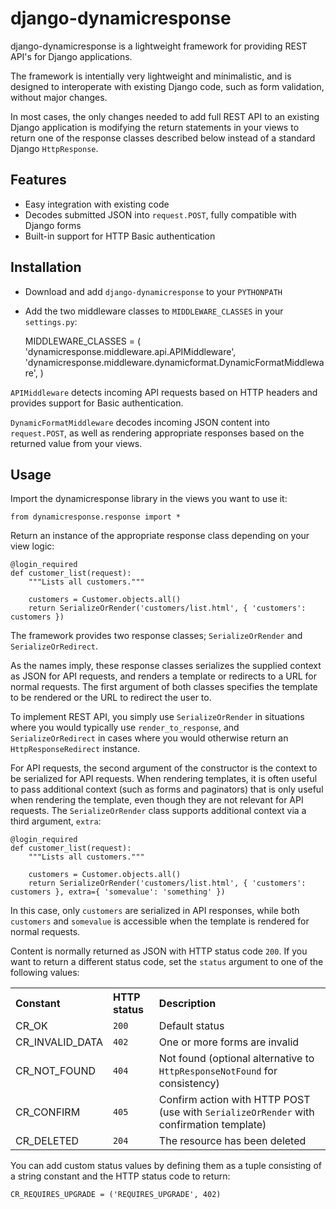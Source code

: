 # django-dynamicresponse

django-dynamicresponse is a lightweight framework for providing REST API's for Django applications.

The framework is intentially very lightweight and minimalistic, and is designed to interoperate with existing Django code, such as form validation, without major changes.

In most cases, the only changes needed to add full REST API to an existing Django application is modifying the return statements in your views to return one of the response classes described below instead of a standard Django `HttpResponse`.

## Features

* Easy integration with existing code
* Decodes submitted JSON into `request.POST`, fully compatible with Django forms
* Built-in support for HTTP Basic authentication

## Installation

* Download and add `django-dynamicresponse` to your `PYTHONPATH`
* Add the two middleware classes to `MIDDLEWARE_CLASSES` in your `settings.py`:

	MIDDLEWARE_CLASSES = (
	    'dynamicresponse.middleware.api.APIMiddleware',
	    'dynamicresponse.middleware.dynamicformat.DynamicFormatMiddleware',
	)

`APIMiddleware` detects incoming API requests based on HTTP headers and provides support for Basic authentication.

`DynamicFormatMiddleware` decodes incoming JSON content into `request.POST`, as well as rendering appropriate responses based on the returned value from your views.

## Usage

Import the dynamicresponse library in the views you want to use it:

```
from dynamicresponse.response import *
```

Return an instance of the appropriate response class depending on your view logic:

	@login_required
	def customer_list(request):
	    """Lists all customers."""
    
	    customers = Customer.objects.all()
	    return SerializeOrRender('customers/list.html', { 'customers': customers })

The framework provides two response classes; `SerializeOrRender` and `SerializeOrRedirect`.

As the names imply, these response classes serializes the supplied context as JSON for API requests, and renders a template or redirects to a URL for normal requests. The first argument of both classes specifies the template to be rendered or the URL to redirect the user to.

To implement REST API, you simply use `SerializeOrRender` in situations where you would typically use `render_to_response`, and `SerializeOrRedirect` in cases where you would otherwise return an `HttpResponseRedirect` instance.

For API requests, the second argument of the constructor is the context to be serialized for API requests. When rendering templates, it is often useful to pass additional context (such as forms and paginators) that is only useful when rendering the template, even though they are not relevant for API requests. The `SerializeOrRender` class supports additional context via a third argument, `extra`:

	@login_required
	def customer_list(request):
	    """Lists all customers."""
    
	    customers = Customer.objects.all()
	    return SerializeOrRender('customers/list.html', { 'customers': customers }, extra={ 'somevalue': 'something' })

In this case, only `customers` are serialized in API responses, while both `customers` and `somevalue` is accessible when the template is rendered for normal requests.

Content is normally returned as JSON with HTTP status code `200`. If you want to return a different status code, set the `status` argument to one of the following values:

<table>
	<tr>
		<th style="text-align: left">Constant</th>
		<th style="text-align: left">HTTP status</th>
		<th style="text-align: left">Description</th>
	</tr>
	<tr>
		<td>CR_OK</td>
		<td><code>200</code></td>
		<td>Default status</td>
	</tr>
	<tr>
		<td>CR_INVALID_DATA</td>
		<td><code>402</code></td>
		<td>One or more forms are invalid</td>
	</tr>
	<tr>
		<td>CR_NOT_FOUND</td>
		<td><code>404</code></td>
		<td>Not found (optional alternative to <code>HttpResponseNotFound</code> for consistency)</td>
	</tr>
	<tr>
		<td>CR_CONFIRM</td>
		<td><code>405</code></td>
		<td>Confirm action with HTTP POST (use with <code>SerializeOrRender</code> with confirmation template)</td>
	</tr>
	<tr>
		<td>CR_DELETED</td>
		<td><code>204</code></td>
		<td>The resource has been deleted</td>
	</tr>
</table>

You can add custom status values by defining them as a tuple consisting of a string constant and the HTTP status code to return:

```
CR_REQUIRES_UPGRADE = ('REQUIRES_UPGRADE', 402)
```
